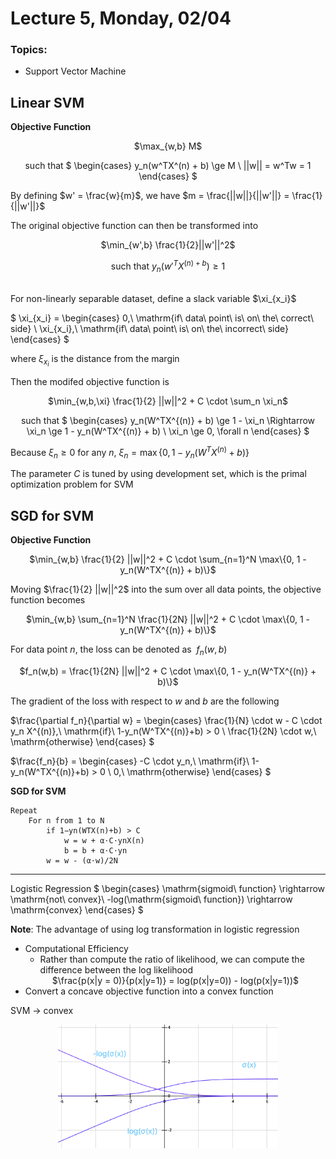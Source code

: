 # Lecture 5, Monday, 02/04

### Topics: 
- Support Vector Machine

## Linear SVM

**Objective Function**

<center>
$\max_{w,b} M$ 

such that
$
\begin{cases}
y_n(w^TX^(n) + b) \ge M \\
||w|| = w^Tw = 1
\end{cases}
$
</center>

By defining $w' = \frac{w}{m}$, we have $m = \frac{||w||}{||w'||} = \frac{1}{||w'||}$

The original objective function can then be transformed into

<center>
$\min_{w',b} \frac{1}{2}||w'||^2$

such that $y_n({w'}^T X^{(n)+b}) \ge 1$
</center>

<br>
For non-linearly separable dataset, define a slack variable $\xi_{x_i}$

$
\xi_{x_i} =
\begin{cases}
0,\ \mathrm{if\ data\ point\ is\ on\ the\ correct\ side} \\
\xi_{x_i},\ \mathrm{if\ data\ point\ is\ on\ the\ incorrect\ side}
\end{cases}
$

where $\xi_{x_i}$ is the distance from the margin

Then the modifed objective function is

<center>
$\min_{w,b,\xi} \frac{1}{2} ||w||^2 + C \cdot \sum_n \xi_n$ 

such that 
$
\begin{cases}
y_n(W^TX^{(n)} + b) \ge 1 - \xi_n \Rightarrow \xi_n \ge 1 - y_n(W^TX^{(n)} + b) \\
\xi_n \ge 0, \forall n 
\end{cases}
$
</center>

Because $\xi_n \ge 0$ for any $n$, $\xi_n = \max\{0, 1 - y_n(W^TX^{(n)} + b)\}$ 

The parameter $C$ is tuned by using development set, which is the primal optimization problem for SVM


## SGD for SVM

**Objective Function**

<center>
$\min_{w,b} \frac{1}{2} ||w||^2 + C \cdot \sum_{n=1}^N \max\{0, 1 - y_n(W^TX^{(n)} + b)\}$
</center>

Moving $\frac{1}{2} ||w||^2$ into the sum over all data points, the objective function becomes

<center>
$\min_{w,b} \sum_{n=1}^N  \frac{1}{2N} ||w||^2 + C \cdot \max\{0, 1 - y_n(W^TX^{(n)} + b)\}$
</center>

For data point $n$, the loss can be denoted as $\ f_n(w,b)$

<center>
$f_n(w,b) = \frac{1}{2N} ||w||^2 + C \cdot  \max\{0, 1 - y_n(W^TX^{(n)} + b)\}$
</center>

The gradient of the loss with respect to $w$ and $b$ are the following

$\frac{\partial f_n}{\partial w} = 
\begin{cases}
\frac{1}{N} \cdot w - C \cdot y_n X^{(n)},\ \mathrm{if}\ 1-y_n(W^TX^{(n)}+b) > 0 \\
\frac{1}{2N} \cdot w,\ \mathrm{otherwise}
\end{cases}
$

$\frac{f_n}{b} =
\begin{cases}
-C \cdot y_n,\ \mathrm{if}\ 1-y_n(W^TX^{(n)}+b) > 0 \\
0,\ \mathrm{otherwise}
\end{cases}
$


**SGD for SVM**

```
Repeat
	For n from 1 to N
		if 1−yn(WTX(n)+b) > C
			w = w + α⋅C⋅ynX(n)
			b = b + α⋅C⋅yn
		w = w - (α⋅w)/2N
```

---

Logistic Regression 
$
\begin{cases}
\mathrm{sigmoid\ function} \rightarrow \mathrm{not\ convex}\\
-log(\mathrm{sigmoid\ function}) \rightarrow \mathrm{convex}
\end{cases}
$

**Note**: The advantage of using log transformation in logistic regression

- Computational Efficiency
	- Rather than compute the ratio of likelihood, we can compute the difference between the log likelihood 
	<center>
	$\frac{p(x|y = 0)}{p(x|y=1)} = log(p(x|y=0)) - log(p(x|y=1))$
	</center>
- Convert a concave objective function into a convex function

SVM $\rightarrow$ convex

<center>
<img src="graphs/log-sigmoid.png" style="max-width:70%">
</center>
